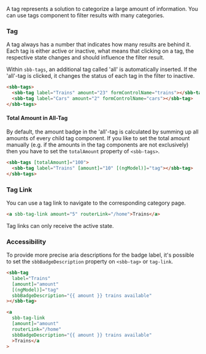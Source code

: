 A tag represents a solution to categorize a large amount of information.
You can use tags component to filter results with many categories.

### Tag

A tag always has a number that indicates how many results are behind it.
Each tag is either active or inactive, what means that clicking on a tag, the respective
state changes and should influence the filter result.

Within `sbb-tags`, an additional tag called 'all' is automatically inserted. If the 'all'-tag is clicked,
it changes the status of each tag in the filter to inactive.

```html
<sbb-tags>
  <sbb-tag label="Trains" amount="23" formControlName="trains"></sbb-tag>
  <sbb-tag label="Cars" amount="2" formControlName="cars"></sbb-tag>
</sbb-tags>
```

#### Total Amount in All-Tag

By default, the amount badge in the 'all'-tag is calculated by summing up all amounts of every child tag component.
If you like to set the total amount manually (e.g. if the amounts in the tag components are not exclusively)
then you have to set the `totalAmount` property of `<sbb-tags>`.

```html
<sbb-tags [totalAmount]="100">
  <sbb-tag label="Trains" [amount]="10" [(ngModel)]="tag"></sbb-tag>
</sbb-tags>
```

### Tag Link

You can use a tag link to navigate to the corresponding category page.

```html
<a sbb-tag-link amount="5" routerLink="/home">Trains</a>
```

Tag links can only receive the active state.

### Accessibility

To provide more precise aria descriptions for the badge label,
it's possible to set the `sbbBadgeDescription` property on `<sbb-tag>` or `tag-link`.

```html
<sbb-tag
  label="Trains"
  [amount]="amount"
  [(ngModel)]="tag"
  sbbBadgeDescription="{{ amount }} trains available"
></sbb-tag>
```

```html
<a
  sbb-tag-link
  [amount]="amount"
  routerLink="/home"
  sbbBadgeDescription="{{ amount }} trains available"
  >Trains</a
>
```
